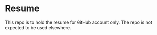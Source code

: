 # Resume

This repo is to hold the resume for GitHub account only. The repo is not expected to be used elsewhere.
